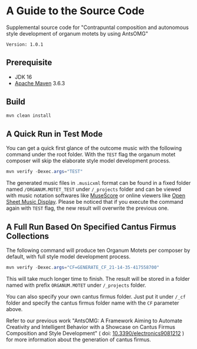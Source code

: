 # A Guide to the Source Code

Supplemental source code for "Contrapuntal composition and autonomous style development of organum motets by using AntsOMG"

`Version: 1.0.1`

## Prerequisite

* JDK 16
* [Apache Maven](https://maven.apache.org/) 3.6.3

## Build

```java
mvn clean install
```

## A Quick Run in Test Mode

You can get a quick first glance of the outcome music with the following command under the root folder. With the `TEST` flag the organum motet composer will skip the elaborate style model development process.

```java
mvn verify -Dexec.args="TEST"
```

The generated music files in `.musicxml` format can be found in a fixed folder named `/ORGANUM.MOTET_TEST` under `/_projects` folder and can be viewed with music notation softwares like [MuseScore](https://musescore.org/) or online viewers like [Open Sheet Music Display](https://opensheetmusicdisplay.github.io/demo/). Please be noticed that if you execute the command again with `TEST` flag, the new result will overwrite the previous one.

## A Full Run Based On Specified Cantus Firmus Collections

The following command will produce ten Organum Motets per composer by default, with full style model development process.

```java
mvn verify -Dexec.args="CF=GENERATE_CF_21-14-35-417558700"
```

This will take much longer time to finish. The result will be stored in a folder named with prefix `ORGANUM.MOTET` under `/_projects` folder.

You can also specify your own cantus firmus folder. Just put it under `/_cf` folder and specify the cantus firmus folder name with the `CF` parameter above.

Refer to our previous work "AntsOMG: A Framework Aiming to Automate Creativity and Intelligent Behavior with a Showcase on Cantus Firmus Composition and Style Development" ( doi: [10.3390/electronics9081212](https://doi.org/10.3390/electronics9081212) ) for more information about the generation of cantus firmus.
